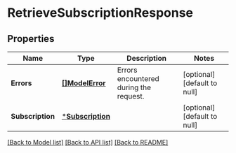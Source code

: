 # RetrieveSubscriptionResponse

## Properties

 Name             | Type                                 | Description                            | Notes                        
------------------|--------------------------------------|----------------------------------------|------------------------------
 **Errors**       | [**[]ModelError**](Error.md)         | Errors encountered during the request. | [optional] [default to null] 
 **Subscription** | [***Subscription**](Subscription.md) |                                        | [optional] [default to null] 

[[Back to Model list]](../README.md#documentation-for-models) [[Back to API list]](../README.md#documentation-for-api-endpoints) [[Back to README]](../README.md)

